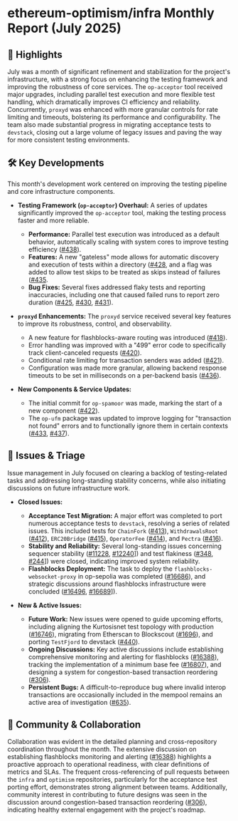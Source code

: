 # ethereum-optimism/infra Monthly Report (July 2025)

## 🚀 Highlights
July was a month of significant refinement and stabilization for the project's infrastructure, with a strong focus on enhancing the testing framework and improving the robustness of core services. The `op-acceptor` tool received major upgrades, including parallel test execution and more flexible test handling, which dramatically improves CI efficiency and reliability. Concurrently, `proxyd` was enhanced with more granular controls for rate limiting and timeouts, bolstering its performance and configurability. The team also made substantial progress in migrating acceptance tests to `devstack`, closing out a large volume of legacy issues and paving the way for more consistent testing environments.

## 🛠️ Key Developments
This month's development work centered on improving the testing pipeline and core infrastructure components.

-   **Testing Framework (`op-acceptor`) Overhaul:** A series of updates significantly improved the `op-acceptor` tool, making the testing process faster and more reliable.
    -   **Performance:** Parallel test execution was introduced as a default behavior, automatically scaling with system cores to improve testing efficiency ([#438](https://github.com/ethereum-optimism/infra/pull/438)).
    -   **Features:** A new "gateless" mode allows for automatic discovery and execution of tests within a directory ([#428](https://github.com/ethereum-optimism/infra/pull/428]), and a flag was added to allow test skips to be treated as skips instead of failures ([#435](https://github.com/ethereum-optimism/infra/pull/435]).
    -   **Bug Fixes:** Several fixes addressed flaky tests and reporting inaccuracies, including one that caused failed runs to report zero duration ([#425](https://github.com/ethereum-optimism/infra/pull/425), [#430](https://github.com/ethereum-optimism/infra/pull/430), [#431](https://github.com/ethereum-optimism/infra/pull/431)).

-   **`proxyd` Enhancements:** The `proxyd` service received several key features to improve its robustness, control, and observability.
    -   A new feature for flashblocks-aware routing was introduced ([#418](https://github.com/ethereum-optimism/infra/pull/418)).
    -   Error handling was improved with a "499" error code to specifically track client-canceled requests ([#420](https://github.com/ethereum-optimism/infra/pull/420)).
    -   Conditional rate limiting for transaction senders was added ([#421](https://github.com/ethereum-optimism/infra/pull/421)).
    -   Configuration was made more granular, allowing backend response timeouts to be set in milliseconds on a per-backend basis ([#436](https://github.com/ethereum-optimism/infra/pull/436)).

-   **New Components & Service Updates:**
    -   The initial commit for `op-spamoor` was made, marking the start of a new component ([#422](https://github.com/ethereum-optimism/infra/pull/422)).
    -   The `op-ufm` package was updated to improve logging for "transaction not found" errors and to functionally ignore them in certain contexts ([#433](https://github.com/ethereum-optimism/infra/pull/433), [#437](https://github.com/ethereum-optimism/infra/pull/437)).

## 🐛 Issues & Triage
Issue management in July focused on clearing a backlog of testing-related tasks and addressing long-standing stability concerns, while also initiating discussions on future infrastructure work.

-   **Closed Issues:**
    -   **Acceptance Test Migration:** A major effort was completed to port numerous acceptance tests to `devstack`, resolving a series of related issues. This included tests for `ChainFork` ([#413](https://github.com/ethereum-optimism/infra/issues/413)), `WithdrawalsRoot` ([#412](https://github.com/ethereum-optimism/infra/issues/412)), `ERC20Bridge` ([#415](https://github.com/ethereum-optimism/infra/issues/415)), `OperatorFee` ([#414](https://github.com/ethereum-optimism/infra/issues/414)), and `Pectra` ([#416](https://github.com/ethereum-optimism/infra/issues/416)).
    -   **Stability and Reliability:** Several long-standing issues concerning sequencer stability ([#11228](https://github.com/ethereum-optimism/infra/issues/11228), [#12240](https://github.com/ethereum-optimism/infra/issues/12240)]) and test flakiness ([#348](https://github.com/ethereum-optimism/infra/issues/348), [#244](https://github.com/ethereum-optimism/infra/issues/244)]) were closed, indicating improved system reliability.
    -   **Flashblocks Deployment:** The task to deploy the `flashblocks-websocket-proxy` in op-sepolia was completed ([#16686](https://github.com/ethereum-optimism/infra/issues/16686)), and strategic discussions around flashblocks infrastructure were concluded ([#16496](https://github.com/ethereum-optimism/infra/issues/16496), [#16689](https://github.com/ethereum-optimism/infra/issues/16689)]).

-   **New & Active Issues:**
    -   **Future Work:** New issues were opened to guide upcoming efforts, including aligning the Kurtosisnet test topology with production ([#16746](https://github.com/ethereum-optimism/infra/issues/16746)), migrating from Etherscan to Blockscout ([#1696](https://github.com/ethereum-optimism/infra/issues/1696)), and porting `TestFjord` to devstack ([#440](https://github.com/ethereum-optimism/infra/issues/440)).
    -   **Ongoing Discussions:** Key active discussions include establishing comprehensive monitoring and alerting for flashblocks ([#16388](https://github.com/ethereum-optimism/infra/issues/16388)), tracking the implementation of a minimum base fee ([#16807](https://github.com/ethereum-optimism/infra/issues/16807)), and designing a system for congestion-based transaction reordering ([#306](https://github.com/ethereum-optimism/infra/issues/306)).
    -   **Persistent Bugs:** A difficult-to-reproduce bug where invalid interop transactions are occasionally included in the mempool remains an active area of investigation ([#635](https://github.com/ethereum-optimism/infra/issues/635)).

## 💬 Community & Collaboration
Collaboration was evident in the detailed planning and cross-repository coordination throughout the month. The extensive discussion on establishing flashblocks monitoring and alerting ([#16388](https://github.com/ethereum-optimism/infra/issues/16388)) highlights a proactive approach to operational readiness, with clear definitions of metrics and SLAs. The frequent cross-referencing of pull requests between the `infra` and `optimism` repositories, particularly for the acceptance test porting effort, demonstrates strong alignment between teams. Additionally, community interest in contributing to future designs was seen in the discussion around congestion-based transaction reordering ([#306](https://github.com/ethereum-optimism/infra/issues/306)), indicating healthy external engagement with the project's roadmap.
